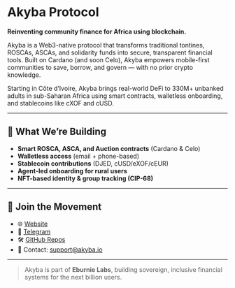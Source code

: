 # Akyba Protocol

**Reinventing community finance for Africa using blockchain.**

Akyba is a Web3-native protocol that transforms traditional tontines, ROSCAs, ASCAs, and solidarity funds into secure, transparent financial tools. Built on Cardano (and soon Celo), Akyba empowers mobile-first communities to save, borrow, and govern — with no prior crypto knowledge.

Starting in Côte d’Ivoire, Akyba brings real-world DeFi to 330M+ unbanked adults in sub-Saharan Africa using smart contracts, walletless onboarding, and stablecoins like cXOF and cUSD.

---

## 🔧 What We’re Building

- **Smart ROSCA, ASCA, and Auction contracts** (Cardano & Celo)
- **Walletless access** (email + phone-based)
- **Stablecoin contributions** (DJED, cUSD/eXOF/cEUR)
- **Agent-led onboarding for rural users**
- **NFT-based identity & group tracking (CIP-68)**

---

## 🚀 Join the Movement

- 🌐 [Website](https://aikenakyba.web.app/)
- 💬 [Telegram](https://t.me/akyba_protocol)
- 🛠️ [GitHub Repos](https://github.com/akyba-protocol)
- 📩 Contact: [support@akyba.io](mailto:angeyobo@gmail.com)

---

> Akyba is part of **Eburnie Labs**, building sovereign, inclusive financial systems for the next billion users.
